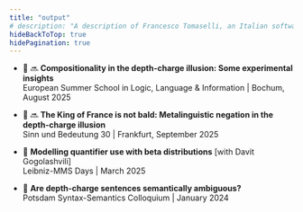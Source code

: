 ```yaml
---
title: "output"
# description: "A description of Francesco Tomaselli, an Italian software engineer."
hideBackToTop: true
hidePagination: true
---
```


- 🎤 🔜 **Compositionality in the depth-charge illusion: Some experimental insights**<br>European Summer School in Logic, Language & Information |  Bochum, August 2025
  
- 📜 🔜 **The King of France is not bald: Metalinguistic negation in the depth-charge illusion**<br>Sinn und Bedeutung 30 | Frankfurt, September 2025
  
- 🎤 **Modelling quantifier use with beta distributions** [with Davit Gogolashvili]<br>Leibniz-MMS Days | March 2025
  
- 🎤 **Are depth-charge sentences semantically ambiguous?**<br>Potsdam Syntax-Semantics Colloquium | January 2024
  



<!-- <table>
  <tr>
    <td style="vertical-align: top;">conference<br>presentation</td>
    <td style="vertical-align: top;">upcoming</td>
    <td style="white-space: normal; line-break: auto; vertical-align: top;">Compositionality&nbsp;in&nbsp;the&nbsp;depth-charge&nbsp;illusion:&nbsp;Some&nbsp;experimental&nbsp;insights</td>
  </tr>
  <tr>
    <td style="vertical-align: top;">Row 2, Col 1</td>
    <td>Row 2, Col 2</td>
    <td>Row 2, Col 3</td>
  </tr>
  <tr>
    <td style="vertical-align: top;">Row 3, Col 1</td>
    <td>Row 3, Col 2</td>
    <td>Row 3, Col 3</td>
  </tr>
  <tr>
    <td style="vertical-align: top;">Row 4, Col 1</td>
    <td>Row 4, Col 2</td>
    <td>Row 4, Col 3</td>
  </tr>
</table> -->
